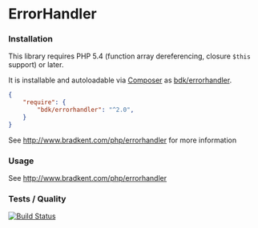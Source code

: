 ErrorHandler
===============

### Installation
This library requires PHP 5.4 (function array dereferencing, closure `$this` support) or later.

It is installable and autoloadable via [Composer](https://getcomposer.org/) as [bdk/errorhandler](https://packagist.org/packages/bdk/errorhandler).

```json
{
    "require": {
        "bdk/errorhandler": "^2.0",
    }
}
```

See http://www.bradkent.com/php/errorhandler for more information

### Usage

See http://www.bradkent.com/php/errorhandler

### Tests / Quality
[![Build Status](https://img.shields.io/travis/bkdotcom/ErrorHandler/v2.3.svg)](https://travis-ci.org/bkdotcom/ErrorHandler)
